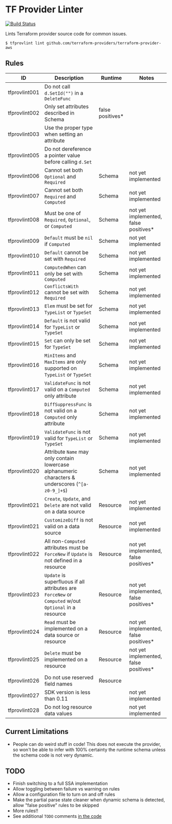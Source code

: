 # TF Provider Linter

[![Build Status](https://travis-ci.org/paultyng/tfprovlint.svg?branch=master)](https://travis-ci.org/paultyng/tfprovlint)

Lints Terraform provider source code for common issues.

```shell
$ tfprovlint lint github.com/terraform-providers/terraform-provider-aws
```

## Rules

| ID | Description | Runtime | Notes |
|---|---|---|---|
| tfprovlint001 | Do not call `d.SetId("")` in a `DeleteFunc` |  |  |
| tfprovlint002 | Only set attributes described in Schema | false positives* |  |
| tfprovlint003 | Use the proper type when setting an attribute |  |  |
| tfprovlint005 | Do not dereference a pointer value before calling `d.Set` |  |  |
| tfprovlint006 | Cannot set both `Optional` and `Required` | Schema | not yet implemented |
| tfprovlint007 | Cannot set both `Required` and `Computed` | Schema | not yet implemented |
| tfprovlint008 | Must be one of `Required`, `Optional`, or `Computed` | Schema | not yet implemented, false positives* |
| tfprovlint009 | `Default` must be `nil` if `Computed` | Schema | not yet implemented |
| tfprovlint010 | `Default` cannot be set with `Required` | Schema | not yet implemented |
| tfprovlint011 | `ComputedWhen` can only be set with `Computed` | Schema | not yet implemented |
| tfprovlint012 | `ConflictsWith` cannot be set with `Required` | Schema | not yet implemented |
| tfprovlint013 | `Elem` must be set for `TypeList` or `TypeSet` | Schema | not yet implemented |
| tfprovlint014 | `Default` is not valid for `TypeList` or `TypeSet` | Schema | not yet implemented |
| tfprovlint015 | `Set` can only be set for `TypeSet` | Schema | not yet implemented |
| tfprovlint016 | `MinItems` and `MaxItems` are only supported on `TypeList` or `TypeSet` | Schema | not yet implemented |
| tfprovlint017 | `ValidateFunc` is not valid on a `Computed` only attribute | Schema | not yet implemented |
| tfprovlint018 | `DiffSuppressFunc` is not valid on a `Computed` only attribute | Schema | not yet implemented |
| tfprovlint019 | `ValidateFunc` is not valid for `TypeList` or `TypeSet` | Schema | not yet implemented |
| tfprovlint020 | Attribute `Name` may only contain lowercase alphanumeric characters & underscores (`^[a-z0-9_]+$`) | Schema | not yet implemented |
| tfprovlint021 | `Create`, `Update`, and `Delete` are not valid on a data source | Resource | not yet implemented |
| tfprovlint021 | `CustomizeDiff` is not valid on a data source | Resource | not yet implemented |
| tfprovlint022 | All non-`Computed` attributes must be `ForceNew` if `Update` is not defined in a resource | Resource | not yet implemented, false positives* |
| tfprovlint023 | `Update` is superfluous if all attributes are `ForceNew` or `Computed` w/out `Optional` in a resource | Resource | not yet implemented, false positives* |
| tfprovlint024 | `Read` must be implemented on a data source or resource | Resource | not yet implemented, false positives* |
| tfprovlint025 | `Delete` must be implemented on a resource | Resource | not yet implemented, false positives* |
| tfprovlint026 | Do not use reserved field names | Resource |  |
| tfprovlint027 | SDK version is less than 0.11 |  | not yet implemented |
| tfprovlint028 | Do not log resource data values |  | not yet implemented |

<!-- TODO: add rules from the importer's InternalValidate -->

## Current Limitations

* People can do weird stuff in code! This does not execute the provider, so won't be able to infer with 100% certainty the runtime schema unless the schema code is not very dynamic.

## TODO

* Finish switching to a full SSA implementation
* Allow toggling between failure vs warning on rules
* Allow a configuration file to turn on and off rules
* Make the partial parse state cleaner when dynamic schema is detected, allow "false positive" rules to be skipped
* More rules!!
* See additional `TODO` comments [in the code](https://github.com/paultyng/tfprovlint/search?l=Go&q=TODO&type=)
